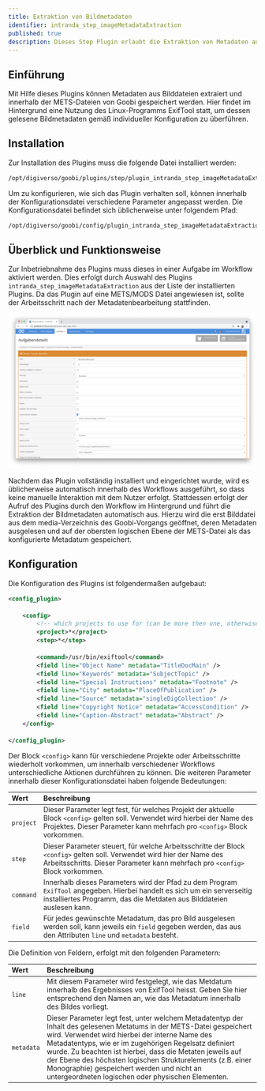 ```yaml
---
title: Extraktion von Bildmetadaten
identifier: intranda_step_imageMetadataExtraction
published: true
description: Dieses Step Plugin erlaubt die Extraktion von Metadaten aus Bilddateien, um diese innerhalb der METS-Dateien zu speichern.
---
```

## Einführung
Mit Hilfe dieses Plugins können Metadaten aus Bilddateien extraiert und innerhalb der METS-Dateien von Goobi gespeichert werden. Hier findet im Hintergrund eine Nutzung des Linux-Programms ExifTool statt, um dessen gelesene Bildmetadaten gemäß individueller Konfiguration zu überführen.


## Installation
Zur Installation des Plugins muss die folgende Datei installiert werden:

```xml
/opt/digiverso/goobi/plugins/step/plugin_intranda_step_imageMetadataExtraction-base.jar
```

Um zu konfigurieren, wie sich das Plugin verhalten soll, können innerhalb der Konfigurationsdatei verschiedene Parameter angepasst werden. Die Konfigurationsdatei befindet sich üblicherweise unter folgendem Pfad:

```xml
/opt/digiverso/goobi/config/plugin_intranda_step_imageMetadataExtraction.xml
```


## Überblick und Funktionsweise
Zur Inbetriebnahme des Plugins muss dieses in einer Aufgabe im Workflow aktiviert werden. Dies erfolgt durch Auswahl des Plugins `intranda_step_imageMetadataExtraction` aus der Liste der installierten Plugins. Da das Plugin auf eine METS/MODS Datei angewiesen ist, sollte der Arbeitsschritt nach der Metadatenbearbeitung stattfinden.

![Zuweisung des Plugins zu einer bestimmten Aufgabe](screen1_de.png)

Nachdem das Plugin vollständig installiert und eingerichtet wurde, wird es üblicherweise automatisch innerhalb des Workflows ausgeführt, so dass keine manuelle Interaktion mit dem Nutzer erfolgt. Stattdessen erfolgt der Aufruf des Plugins durch den Workflow im Hintergrund und führt die Extraktion der Bildmetadaten automatisch aus. Hierzu wird die erst Bilddatei aus dem media-Verzeichnis des Goobi-Vorgangs geöffnet, deren Metadaten ausgelesen und auf der obersten logischen Ebene der METS-Datei als das konfigurierte Metadatum gespeichert.


## Konfiguration
Die Konfiguration des Plugins ist folgendermaßen aufgebaut:

```xml
<config_plugin>

    <config>
        <!-- which projects to use for (can be more then one, otherwise use *) -->
        <project>*</project>
        <step>*</step>

        <command>/usr/bin/exiftool</command>
        <field line="Object Name" metadata="TitleDocMain" />
        <field line="Keywords" metadata="SubjectTopic" />
        <field line="Special Instructions" metadata="Footnote" />
        <field line="City" metadata="PlaceOfPublication" />
        <field line="Source" metadata="singleDigCollection" />
        <field line="Copyright Notice" metadata="AccessCondition" />
        <field line="Caption-Abstract" metadata="Abstract" />
    </config>

</config_plugin>
```

Der Block `<config>` kann für verschiedene Projekte oder Arbeitsschritte wiederholt vorkommen, um innerhalb verschiedener Workflows unterschiedliche Aktionen durchführen zu können. Die weiteren Parameter innerhalb dieser Konfigurationsdatei haben folgende Bedeutungen:

| Wert | Beschreibung |
| :--- | :--- |
| `project` | Dieser Parameter legt fest, für welches Projekt der aktuelle Block `<config>` gelten soll. Verwendet wird hierbei der Name des Projektes. Dieser Parameter kann mehrfach pro `<config>` Block vorkommen. |
| `step` | Dieser Parameter steuert, für welche Arbeitsschritte der Block `<config>` gelten soll. Verwendet wird hier der Name des Arbeitsschritts. Dieser Parameter kann mehrfach pro `<config>` Block vorkommen. |
| `command` | Innerhalb dieses Parameters wird der Pfad zu dem Program `ExifTool` angegeben. Hierbei handelt es sich um ein serverseitig installiertes Programm, das die Metdaten aus Bilddateien auslesen kann. |
| `field` | Für jedes gewünschte Metadatum, das pro Bild ausgelesen werden soll, kann jeweils ein `field` gegeben werden, das aus den Attributen `line` und `metadata` besteht. |

Die Definition von Feldern, erfolgt mit den folgenden Parametern:

| Wert | Beschreibung |
| :--- | :--- |
| `line` | Mit diesem Parameter wird festgelegt, wie das Metdatum innerhalb des Ergebnisses von ExifTool heisst. Geben Sie hier entsprechend den Namen an, wie das Metadatum innerhalb des Bildes vorliegt. |
| `metadata` | Dieser Parameter legt fest, unter welchem Metadatentyp der Inhalt des gelesenen Metatums in der METS-Datei gespeichert wird. Verwendet wird hierbei der interne Name des Metadatentyps, wie er im zugehörigen Regelsatz definiert wurde. Zu beachten ist hierbei, dass die Metaten jeweils auf der Ebene des höchsten logischen Strukturelements (z.B. einer Monographie) gespeichert werden und nicht an untergeordneten logischen oder physischen Elementen. |